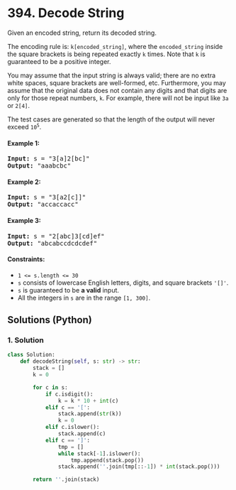 # 394. Decode String
Given an encoded string, return its decoded string.

The encoding rule is: `k[encoded_string]`, where the `encoded_string` inside the square brackets is being repeated exactly `k` times. Note that `k` is guaranteed to be a positive integer.

You may assume that the input string is always valid; there are no extra white spaces, square brackets are well-formed, etc. Furthermore, you may assume that the original data does not contain any digits and that digits are only for those repeat numbers, `k`. For example, there will not be input like `3a` or `2[4]`.

The test cases are generated so that the length of the output will never exceed <code>10<sup>5</sup></code>.

#### Example 1:
<pre>
<strong>Input:</strong> s = "3[a]2[bc]"
<strong>Output:</strong> "aaabcbc"
</pre>

#### Example 2:
<pre>
<strong>Input:</strong> s = "3[a2[c]]"
<strong>Output:</strong> "accaccacc"
</pre>

#### Example 3:
<pre>
<strong>Input:</strong> s = "2[abc]3[cd]ef"
<strong>Output:</strong> "abcabccdcdcdef"
</pre>

#### Constraints:
* `1 <= s.length <= 30`
* `s` consists of lowercase English letters, digits, and square brackets `'[]'`.
* `s` is guaranteed to be **a valid** input.
* All the integers in `s` are in the range `[1, 300]`.

## Solutions (Python)

### 1. Solution
```Python
class Solution:
    def decodeString(self, s: str) -> str:
        stack = []
        k = 0

        for c in s:
            if c.isdigit():
                k = k * 10 + int(c)
            elif c == '[':
                stack.append(str(k))
                k = 0
            elif c.islower():
                stack.append(c)
            elif c == ']':
                tmp = []
                while stack[-1].islower():
                    tmp.append(stack.pop())
                stack.append(''.join(tmp[::-1]) * int(stack.pop()))

        return ''.join(stack)
```
